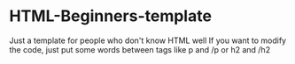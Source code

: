 # HTML-Beginners-template
Just a template for people who don't know HTML well
If you want to modify the code, just put some words between tags like p and /p or h2 and /h2
